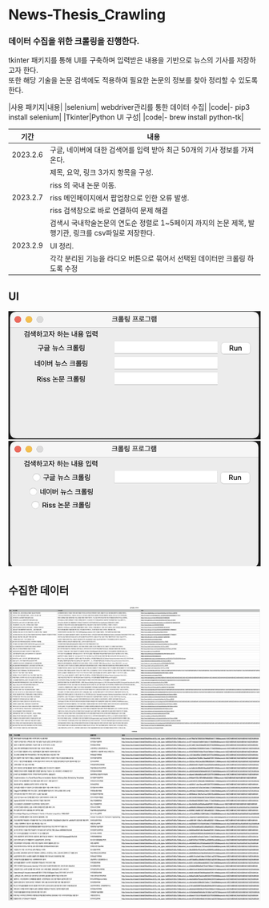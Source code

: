 # News-Thesis_Crawling

### 데이터 수집을 위한 크롤링을 진행한다.
tkinter 패키지를 통해 UI를 구축하며 입력받은 내용을 기반으로 뉴스의 기사를 저장하고자 한다.  
또한 해당 기술을 논문 검색에도 적용하여 필요한 논문의 정보를 찾아 정리할 수 있도록 한다.    

|사용 패키지|내용|
|selenium| webdriver관리를 통한 데이터 수집|
|code|- pip3 install selenium|
|Tkinter|Python UI 구성|
|code|- brew install python-tk|



|기간|내용|
|------|---|
|2023.2.6|구글, 네이버에 대한 검색어를 입력 받아 최근 50개의 기사 정보를 가져온다.|
|   |제목, 요약, 링크 3가지 항목을 구성.|
|   |riss 의 국내 논문 이동.|
|2023.2.7|riss 메인페이지에서 팝업창으로 인한 오류 발생.|
|   |riss 검색창으로 바로 연결하여 문제 해결|
|   |검색시 국내학술논문의 연도순 정렬로 1~5페이지 까지의 논문 제목, 발행기관, 링크를 csv파일로 저장한다.|
|2023.2.9|UI 정리.|
|   |각각 분리된 기능을 라디오 버튼으로 묶어서 선택된 데이터만 크롤링 하도록 수정|


## UI
![image1](image/image_before.png)
![image2](image/image_after.png)


## 수집한 데이터
![image3](image/google_news.png)
![image4](image/thesis.png)
